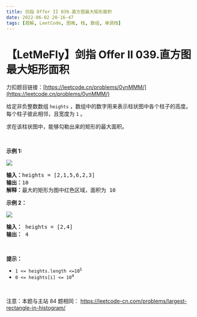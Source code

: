 ```yaml
---
title: 剑指 Offer II 039.直方图最大矩形面积
date: 2022-06-02 20-16-47
tags: [题解, LeetCode, 困难, 栈, 数组, 单调栈]
---
```


# 【LetMeFly】剑指 Offer II 039.直方图最大矩形面积

力扣题目链接：[https://leetcode.cn/problems/0ynMMM/](https://leetcode.cn/problems/0ynMMM/)

<p>给定非负整数数组 <code>heights</code>&nbsp;，数组中的数字用来表示柱状图中各个柱子的高度。每个柱子彼此相邻，且宽度为 <code>1</code> 。</p>

<p>求在该柱状图中，能够勾勒出来的矩形的最大面积。</p>

<p>&nbsp;</p>

<p><strong>示例 1:</strong></p>

<p><img src="https://assets.leetcode.com/uploads/2021/01/04/histogram.jpg" /></p>

<pre>
<strong>输入：</strong>heights = [2,1,5,6,2,3]
<strong>输出：</strong>10
<strong>解释：</strong>最大的矩形为图中红色区域，面积为 10
</pre>

<p><strong>示例 2：</strong></p>

<p><img src="https://assets.leetcode.com/uploads/2021/01/04/histogram-1.jpg" /></p>

<pre>
<strong>输入：</strong> heights = [2,4]
<b>输出：</b> 4</pre>

<p>&nbsp;</p>

<p><strong>提示：</strong></p>

<ul>
	<li><code>1 &lt;= heights.length &lt;=10<sup>5</sup></code></li>
	<li><code>0 &lt;= heights[i] &lt;= 10<sup>4</sup></code></li>
</ul>

<p>&nbsp;</p>

<p><meta charset="UTF-8" />注意：本题与主站 84&nbsp;题相同：&nbsp;<a href="https://leetcode-cn.com/problems/largest-rectangle-in-histogram/">https://leetcode-cn.com/problems/largest-rectangle-in-histogram/</a></p>


    